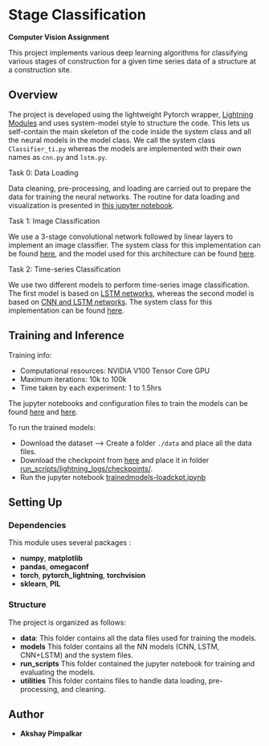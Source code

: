 # Stage Classification


**Computer Vision Assignment**

This project implements various deep learning algorithms for classifying various stages of construction for a given time series data of a structure at a construction site. 


## Overview

The project is developed using the lightweight Pytorch wrapper, [Lightning Modules](https://lightning.ai/docs/pytorch/stable/starter/style_guide.html) and uses system-model style to structure the code. This lets us self-contain the main skeleton of the code inside the system class and all the neural models in the model class. We call the system class `Classifier_ti.py` whereas the models are implemented with their own names as `cnn.py` and `lstm.py`.

Task 0: Data Loading

Data cleaning, pre-processing, and loading are carried out to prepare the data for training the neural networks. The routine for data loading and visualization is presented in [this jupyter notebook](run_scripts/task0_dataloading.ipynb).

Task 1: Image Classification

We use a 3-stage convolutional network followed by linear layers to implement an image classifier. The system class for this implementation can be found [here](models/classifier_t1.py), and the model used for this architecture can be found [here](models/cnn.py).

Task 2: Time-series Classification

We use two different models to perform time-series image classification. The first model is based on [LSTM networks](models/lstm.py), whereas the second model is based on [CNN and LSTM networks](models/cnn_lstm.py). The system class for this implementation can be found [here](models/classifier_t2.py).

## Training and Inference

Training info:
- Computational resources: NVIDIA V100 Tensor Core GPU
- Maximum iterations: 10k to 100k
- Time taken by each experiment: 1 to 1.5hrs

The jupyter notebooks and configuration files to train the models can be found [here](run_scripts/) and [here](run_scripts/configs/).

To run the trained models:
- Download the dataset --> Create a folder `./data` and place all the data files.
- Download the checkpoint from [here](https://syncandshare.lrz.de/getlink/fiJH2GvJvkxVoayfTQy2TR/task1_cnn.ckpt) and place it in folder [run_scripts/lightning_logs/checkpoints/](run_scripts/lightning_logs/checkpoints/).
- Run the jupyter notebook [trainedmodels-loadckpt.ipynb](run_scripts/trainedmodels-loadckpt.ipynb)


## Setting Up
### Dependencies
This module uses several packages :
- **numpy**, **matplotlib**
- **pandas**, **omegaconf**
- **torch**, **pytorch_lightning**, **torchvision**
- **sklearn**, **PIL** 


### Structure

The project is organized as follows:
- **data**: This folder contains all the data files used for training the models.
- **models** This folder contains all the NN models (CNN, LSTM, CNN+LSTM) and the system files.  
- **run_scripts** This folder contained the jupyter notebook for training and evaluating the models.
- **utilities** This folder contains files to handle data loading, pre-processing, and cleaning.



## Author

- **Akshay Pimpalkar**




